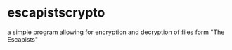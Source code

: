 # escapistscrypto
a simple program allowing for encryption and decryption of files form "The Escapists"

